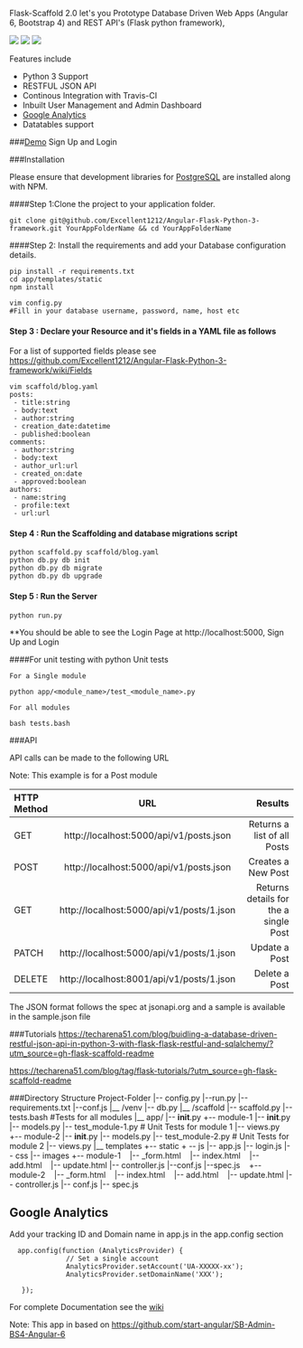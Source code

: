 Flask-Scaffold 2.0 let's you Prototype Database Driven Web Apps (Angular 6, Bootstrap 4) and REST API's  (Flask python framework), 



![](https://i.imgur.com/GeZ9vAB.png)
![](https://i.imgur.com/XHpxJrM.png)
![](https://i.imgur.com/RpsXaoe.png)

Features include

 - Python 3 Support
 - RESTFUL JSON API
 - Continous Integration with Travis-CI
 - Inbuilt User Management and Admin Dashboard
 - [Google Analytics](#google-analytics)
 - Datatables support

###[Demo](http://flaskscaffold.cloudapp.net) Sign Up and Login


###Installation

Please ensure that development libraries for [PostgreSQL](http://techarena51.com/blog/flask-sqlalchemy-postgresql-tutorial/) are installed
along with NPM.

####Step 1:Clone the project to your application folder.

    git clone git@github.com/Excellent1212/Angular-Flask-Python-3-framework.git YourAppFolderName && cd YourAppFolderName

####Step 2: Install the requirements and add your Database configuration details.

    pip install -r requirements.txt
    cd app/templates/static
    npm install

    vim config.py
    #Fill in your database username, password, name, host etc


#### Step 3 : Declare your Resource and it's fields in a YAML file as follows

For a list of supported fields please see https://github.com/Excellent1212/Angular-Flask-Python-3-framework/wiki/Fields

    vim scaffold/blog.yaml
    posts:
     - title:string
     - body:text
     - author:string
     - creation_date:datetime
     - published:boolean
    comments:
     - author:string
     - body:text
     - author_url:url
     - created_on:date
     - approved:boolean
    authors:
     - name:string
     - profile:text
     - url:url

#### Step 4 : Run the Scaffolding  and database migrations script

    python scaffold.py scaffold/blog.yaml
    python db.py db init
    python db.py db migrate
    python db.py db upgrade

####  Step 5 : Run the Server

    python run.py

**You should be able to see the Login Page at http://localhost:5000, Sign Up and Login



####For unit testing with python Unit tests

    For a Single module

    python app/<module_name>/test_<module_name>.py

    For all modules

    bash tests.bash

###API

API calls can be made to the following URL

Note: This example is for a Post module

| HTTP Method  | URL  | Results |
| :------------ |:---------------:| -----:|
| GET      | http://localhost:5000/api/v1/posts.json | Returns a list of all Posts |
| POST     | http://localhost:5000/api/v1/posts.json      |   Creates a New Post |
| GET | http://localhost:5000/api/v1/posts/1.json      | Returns details for the a single Post |
| PATCH | http://localhost:5000/api/v1/posts/1.json      | Update a Post |
| DELETE | http://localhost:8001/api/v1/posts/1.json      | Delete a Post |

The JSON format follows the spec at jsonapi.org and a sample is available in the sample.json   file

###Tutorials
https://techarena51.com/blog/buidling-a-database-driven-restful-json-api-in-python-3-with-flask-flask-restful-and-sqlalchemy/?utm_source=gh-flask-scaffold-readme

https://techarena51.com/blog/tag/flask-tutorials/?utm_source=gh-flask-scaffold-readme

###Directory Structure
        Project-Folder
            |-- config.py
            |--run.py
            |--requirements.txt
            |--conf.js
            |__ /venv
            |-- db.py
            |__ /scaffold
            |-- scaffold.py
            |-- tests.bash    #Tests for all modules
            |__ app/
                |-- __init__.py
                +-- module-1
                    |-- __init__.py
                    |-- models.py
                    |-- test_module-1.py  # Unit Tests for module 1
                    |-- views.py
                        
                +-- module-2
                    |-- __init__.py
                    |-- models.py
                    |-- test_module-2.py  # Unit Tests for module 2
                    |-- views.py
                |__ templates
                   +-- static
                          + -- js
                                 |-- app.js
                                 |-- login.js
                          |-- css
                          |-- images
                   +-- module-1
                                   |-- _form.html
                                   |-- index.html
                                   |-- add.html
                                   |-- update.html
                                   |-- controller.js
                                   |--conf.js
                                   |--spec.js
                   +-- module-2
                                   |-- _form.html
                                   |-- index.html
                                   |-- add.html
                                   |-- update.html
                                   |-- controller.js
                                   |-- conf.js
                                   |-- spec.js


## Google Analytics

Add your tracking ID and Domain name in app.js in the app.config  section

      app.config(function (AnalyticsProvider) {
                  // Set a single account
                  AnalyticsProvider.setAccount('UA-XXXXX-xx');
                  AnalyticsProvider.setDomainName('XXX');

       });


For complete Documentation see the [wiki](https://github.com/Leo-G/Flask-Scaffold/wiki/Add-Google-Analytics-to-Angularjs-UI-Routes)

Note: This app in based on https://github.com/start-angular/SB-Admin-BS4-Angular-6
